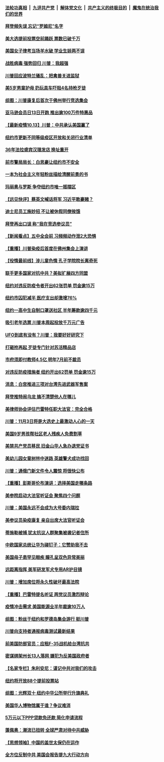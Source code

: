 

####  [法轮功真相](../../../../basic/blob/master/README.md?t=10132302) &nbsp;|&nbsp; [九评共产党](../../../../9ping.md/blob/master/README.md?t=10132302) &nbsp;|&nbsp; [解体党文化](../../../../jtdwh.md/blob/master/README.md?t=10132302)  &nbsp;|&nbsp; [共产主义的终极目的](../../../../gczydzjmd.md/blob/master/README.md?t=10132302) &nbsp;|&nbsp; [魔鬼在统治我们的世界](../../../../mgztzwmdsj.md/blob/master/README.md?t=10132302) 

#### [拜登频失误 忘记“罗姆尼”名字](../pages/nsc412/n12472802.md?t=10132302) 

#### [美大选提前投票空前踊跃 票数已破千万](../pages/nsc412/n12472509.md?t=10132302) 

#### [美国女子律考当场羊水破 学业生娃两不误](../pages/nsc412/n12472217.md?t=10132302) 

#### [战胜病毒 强势回归 川普：我超强](../pages/nsc412/n12471757.md?t=10132302) 

#### [川普回应波特兰骚乱：把禽兽关进监狱](../pages/nsc412/n12472351.md?t=10132302) 

#### [美5岁男童护母 扔玩具车吓阻4名持枪歹徒](../pages/nsc412/n12472237.md?t=10132302) 

#### [组图：川普康复后首次于佛州举行竞选集会](../pages/nsc412/n12471978.md?t=10132302) 

#### [亚马逊会员日13日开跑 推出逾100万件特惠品](../pages/nsc412/n12471795.md?t=10132302) 

#### [【最新疫情10.13】川普：中共承认美国赢了](../pages/nsc412/n12471521.md?t=10132302) 

#### [纽约市更新不同等级疫区开放和关闭行业清单](../pages/nsc412/n12471639.md?t=10132302) 

#### [36年法拉盛宾汉理发店  换址重开](../pages/nsc412/n12470977.md?t=10132302) 

#### [前市警局局长：白思豪让纽约市不安全](../pages/nsc412/n12471233.md?t=10132302) 

#### [一本为社会主义年轻粉丝描绘清醒前景的书](../pages/nsc412/n12471231.md?t=10132302) 

#### [玛丽奥与罗斯 争夺纽约市唯一摇摆区](../pages/nsc412/n12471636.md?t=10132302) 

#### [【远见快评】蔡英文喊话将军 习近平敢豪赌？](../pages/nsc412/n12471335.md?t=10132302) 

#### [迪士尼员工施妙招 不让被休假同僚挨饿](../pages/nsc412/n12471680.md?t=10132302) 

#### [拜登再出口误 称“我在竞选参议员”](../pages/nsc412/n12471449.md?t=10132302) 

#### [【新闻看点】五中全会前 习频频动作泄2大恐惧](../pages/nsc412/n12471034.md?t=10132302) 

#### [【重播】川普染疫后首度在佛州集会上演讲](../pages/nsc412/n12471056.md?t=10132302) 

#### [【役情最前线】涉儿童色情 孔子学院院长离奇死](../pages/nsc412/n12470806.md?t=10132302) 

#### [联手更多国家对抗中共？美拟扩展四方同盟](../pages/nsc412/n12471123.md?t=10132302) 

#### [纽约对违反防疫令者开出62张罚单 罚金逾15万](../pages/nsc412/n12471170.md?t=10132302) 

#### [纽约市囚犯减半  医疗支出却激增76%](../pages/nsc412/n12471188.md?t=10132302) 

#### [纽约一高中生自制口罩送社区 半年筹款逾四千元](../pages/nsc412/n12471080.md?t=10132302) 

#### [吸引老年选票 川普本周起投放千万元广告](../pages/nsc412/n12471072.md?t=10132302) 

#### [UFO到底有没有？川普：我要好好研究下](../pages/nsc412/n12470917.md?t=10132302) 

#### [打砸抢再起 歹徒专门针对苏活精品店](../pages/nsc412/n12470969.md?t=10132302) 

#### [市府须即付教师4.5亿 明年7月前不裁员](../pages/nsc412/n12471017.md?t=10132302) 

#### [对违反防疫措施者 纽约开出62罚单 罚金逾15万](../pages/nsc412/n12470989.md?t=10132302) 

#### [消息：白宫推进三项对台湾先进武器军售案](../pages/nsc412/n12470942.md?t=10132302) 

#### [拜登推特闹乌龙 搞不清楚他人在哪儿](../pages/nsc412/n12470932.md?t=10132302) 

#### [美律师协会评估巴雷特任职大法官：完全合格](../pages/nsc412/n12470875.md?t=10132302) 

#### [川普：11月3日将是大选史上最激动人心的一天](../pages/nsc412/n12470889.md?t=10132302) 

#### [美国9岁男孩帮社区老人残疾人免费割草](../pages/nsc412/n12470451.md?t=10132302) 

#### [美禁共产党员移民 旧金山华人急办退党证书](../pages/nsc412/n12470819.md?t=10132302) 

#### [美幼儿园女童树林中迷路 英雄警犬成功找回](../pages/nsc412/n12470413.md?t=10132302) 

#### [川普：通俄门新文件令人震惊 将很快公布](../pages/nsc412/n12470589.md?t=10132302) 

#### [【重播】彭斯哥伦布演讲：选择美国走哪条路](../pages/nsc412/n12468742.md?t=10132302) 

#### [美参院启动大法官听证会 聚焦四个问题](../pages/nsc412/n12470771.md?t=10132302) 

#### [川普：美国永远不会成为大号委内瑞拉](../pages/nsc412/n12470710.md?t=10132302) 

#### [美参议员染疫康复 亲自出席大法官听证会](../pages/nsc412/n12470692.md?t=10132302) 

#### [蒂施勒被捕 犹太抗议人群聚集被袭记者住所](../pages/nsc412/n12470141.md?t=10132302) 

#### [中欧国家总统让华为碰钉子：它赞助我不去](../pages/nsc412/n12470636.md?t=10132302) 

#### [美国母子患罕见眼疾 瞳孔呈双色异常美丽](../pages/nsc412/n12469754.md?t=10132302) 

#### [远距离指挥 美军研发军犬专用AR护目镜](../pages/nsc412/n12469561.md?t=10132302) 

#### [川普：增加席位将永久性破坏最高法院](../pages/nsc412/n12470308.md?t=10132302) 

#### [【重播】巴雷特提名听证 两党议员激烈辩论](../pages/nsc412/n12468744.md?t=10132302) 

#### [疫情冲击需求 美国能源业半年裁逾10万人](../pages/nsc412/n12470334.md?t=10132302) 

#### [组图：粉丝于纽约和罗德岛集会游行 挺川普](../pages/nsc412/n12469943.md?t=10132302) 

#### [川普向支持者通报病毒测试最新结果](../pages/nsc412/n12469944.md?t=10132302) 

#### [前美国防部官员：应租F-35战机给台湾抗共](../pages/nsc412/n12469863.md?t=10132302) 

#### [密谋绑架州长13人落网 嫌犯为反美国政府者](../pages/nsc412/n12469653.md?t=10132302) 

#### [【名家专栏】朱利安尼：谨记中共对我们的攻击](../pages/nsc412/n12469039.md?t=10132302) 

#### [纽约将开放88个提前投票站](../pages/nsc412/n12469529.md?t=10132302) 

#### [组图：光辉双十 纽约中华公所举行升旗典礼](../pages/nsc412/n12469347.md?t=10132302) 

#### [美国华人博物馆属于谁？争议难消](../pages/nsc412/n12469239.md?t=10132302) 

#### [5万元以下PPP贷款免还款   简化申请流程](../pages/nsc412/n12469381.md?t=10132302) 

#### [蓬佩奥：潮流已扭转 全球严肃对待中共威胁](../pages/nsc412/n12469195.md?t=10132302) 

#### [【思想领袖】中国的盖世太保仍在运作](../pages/nsc412/n12359236.md?t=10132302) 

#### [全方位反制中共 美国会报告提九大行动方向](../pages/nsc412/n12465965.md?t=10132302) 

